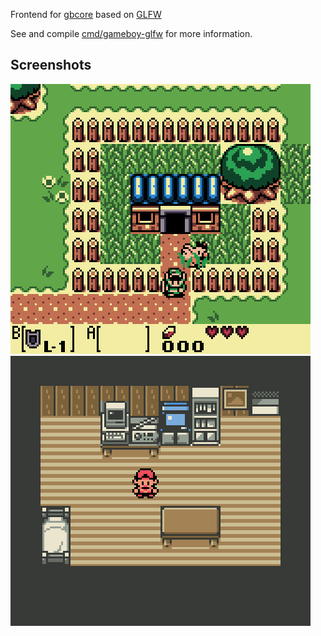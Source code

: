 Frontend for [gbcore](https://github.com/JMontupet/gbcore) based on [GLFW](https://github.com/go-gl/glfw)

See and compile [cmd/gameboy-glfw](https://github.com/JMontupet/gbglfw/tree/master/cmd/gameboy-glfw) for more information.


## Screenshots

![Zelda ingame](./media/game_3.png)
![Pokemon ingame](./media/game_4.png)